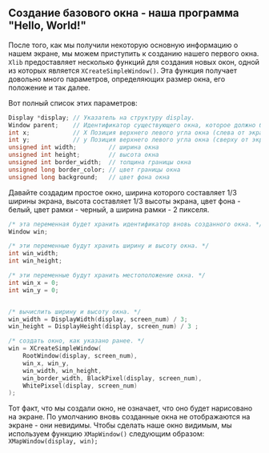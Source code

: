 ## Создание базового окна - наша программа "Hello, World!"

После того, как мы получили некоторую основную информацию о нашем экране, мы можем приступить к созданию нашего первого окна. `Xlib` предоставляет несколько функций для создания новых окон, одной из которых является `XCreateSimpleWindow()`. Эта функция получает довольно много параметров, определяющих размер окна, его положение и так далее.

Вот полный список этих параметров:
```c++
Display *display; // Указатель на структуру display.
Window parent;    // Идентификатор существующего окна, которое должно быть родителем нового окна.
int x; 	          // X Позиция верхнего левого угла окна (слева от экрана в px).
int y; 	          // y Позиция верхнего левого угла окна (сверху от экрана в px).
unsigned int width;         // ширина окна
unsigned int height;        // высота окна
unsigned int border_width;  // толщина границы окна
unsigned long border_color; // цвет границы окна
unsigned long background;   // цвет фона окна
```
Давайте создадим простое окно, ширина которого составляет 1/3 ширины экрана, высота составляет 1/3 высоты экрана, цвет фона - белый, цвет рамки - черный, а ширина рамки - 2 пикселя.

```C++
/* эта переменная будет хранить идентификатор вновь созданного окна. */
Window win;

/* эти переменные будут хранить ширину и высоту окна. */
int win_width;
int win_height;

/* эти переменные будут хранить местоположение окна. */
int win_x = 0;
int win_y = 0;


/* вычислить ширину и высоту окна. */
win_width = DisplayWidth(display, screen_num) / 3;
win_height = DisplayHeight(display, screen_num) / 3	;

/* создать окно, как указано ранее. */
win = XCreateSimpleWindow(
	RootWindow(display, screen_num),
	win_x, win_y,
	win_width, win_height,
	win_border_width, BlackPixel(display, screen_num),
	WhitePixsel(display, screen_num)
);
```

Тот факт, что мы создали окно, не означает, что оно будет нарисовано на экране. По умолчанию вновь созданные окна не отображаются на экране - они невидимы. Чтобы сделать наше окно видимым, мы используем функцию `XMapWindow()` следующим образом:
`XMapWindow(display, win);`
